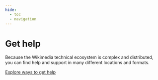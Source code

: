 ```yaml
---
hide:
  - toc
  - navigation
---
```

# Get help

Because the Wikimedia technical ecosystem is complex and distributed, you can find help and support in many different locations and formats.

[Explore ways to get help](https://www.mediawiki.org/wiki/Special:MyLanguage/Communication#Get_help_or_support)

<!--TODO: it would be cool if this could be a giant button -->
